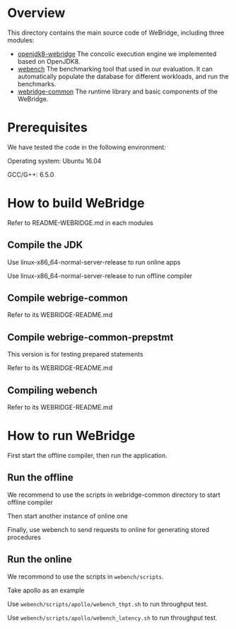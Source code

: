 # Overview
This directory contains the main source code of WeBridge, including three modules:
- [openjdk8-webridge](./openjdk8-webridge/) The concolic execution engine we implemented based on OpenJDK8.
- [webench](./webench/) The benchmarking tool that used in our evaluation. It can automatically populate the database for different workloads, and run the benchmarks.
- [webridge-common](./webridge-common/) The runtime library and basic components of the WeBridge.

# Prerequisites
We have tested the code in the following environment:

Operating system: Ubuntu 16.04

GCC/G++: 6.5.0

# How to build WeBridge
Refer to README-WEBRIDGE.md in each modules

## Compile the JDK

Use linux-x86_64-normal-server-release to run online apps

Use linux-x86_64-normal-server-release to run offline compiler

## Compile webrige-common

Refer to its WEBRIDGE-README.md


## Compile webrige-common-prepstmt

This version is for testing prepared statements

Refer to its WEBRIDGE-README.md

## Compiling webench

Refer to its WEBRIDGE-README.md

# How to run WeBridge
First start the offline compiler, then run the application.

## Run the offline

We recommend to use the scripts in webridge-common directory to start offline compiler

Then start another instance of online one

Finally, use webench to send requests to online for generating stored procedures

## Run the online

We recommond to use the scripts in `webench/scripts`.

Take apollo as an example

Use `webench/scripts/apollo/webench_thpt.sh` to run throughput test.

Use `webench/scripts/apollo/webench_latency.sh` to run throughput test.
